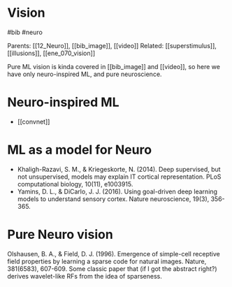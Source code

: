 # Vision

#bib #neuro

Parents: [[12_Neuro]], [[bib_image]], [[video]]
Related: [[superstimulus]], [[illusions]], [[ene_070_vision]]

Pure ML vision is kinda covered in [[bib_image]] and [[video]], so here we have only neuro-inspired ML, and pure neuroscience.

# Neuro-inspired ML

* [[convnet]]

# ML as a model for Neuro

* Khaligh-Razavi, S. M., & Kriegeskorte, N. (2014). Deep supervised, but not unsupervised, models may explain IT cortical representation. PLoS computational biology, 10(11), e1003915.
* Yamins, D. L., & DiCarlo, J. J. (2016). Using goal-driven deep learning models to understand sensory cortex. Nature neuroscience, 19(3), 356-365.

# Pure Neuro vision

Olshausen, B. A., & Field, D. J. (1996). Emergence of simple-cell receptive field properties by learning a sparse code for natural images. Nature, 381(6583), 607-609.
Some classic paper that (if I got the abstract right?) derives wavelet-like RFs from the idea of sparseness.